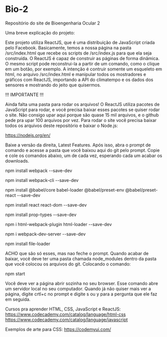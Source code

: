 # Bio-2
Repositório do site de Bioengenharia Ocular 2

Uma breve explicação do projeto:

Este projeto utiliza ReactJS, que é uma distribuição de JavaScript criada pelo Facebook.
Basicamente, temos a nossa página na pasta /src/index.html que recebe os scripts de /src/index.js para que ela seja construída.
O ReactJS é capaz de construir as páginas de forma dinâmica. O mesmo script pode reconstrui-la a partir de um comando,
como o clique em um botão, por exemplo.
A intenção é contruir somente um esqueleto em html, no arquivo /src/index.html e manipular todos os mostradores e gráficos com ReactJS,
importando a API do climatempo e os dados dos sensores e mostrando do jeito que quisermos.

!!! IMPORTANTE !!!

Ainda falta uma pasta para rodar os arquivos! O ReactJS utiliza pacotes de JavaScript para rodar, e você precisa baixar esses pacotes se quiser rodar o site. Não consigo upar aqui porque são quase 15 mil arquivos, e o github pede pra upar 100 arquivos por vez.
Para rodar o site você precisa baixar todos os arquivos deste repositório e baixar o Node.js:

https://nodejs.org/en/

Baixe a versão da direita, Latest Features. Após isso, abra o prompt de comando e acesse a pasta que você baixou aqui do git pelo prompt. Copie e cole os comandos abaixo, um de cada vez, esperando cada um acabar os downloads.

npm install webpack --save-dev

npm install webpack-cli --save-dev

npm install @babel/core babel-loader @babel/preset-env @babel/preset-react --save-dev

npm install react react-dom --save-dev

npm install prop-types --save-dev

npm i html-webpack-plugin html-loader --save-dev

npm i webpack-dev-server --save-dev

npm install file-loader

ACHO que são só esses, mas nao feche o prompt. Quando acabar de baixar, você deve ter uma pasta chamada node_modules dentro da pasta que você colocou os arquivos do git. Colocando o comando:

npm start

Você deve ver a página abrir sozinha no seu browser. Esse comando abre um servidor local no seu computador. Quando já não quiser mais ver a página, digite crtl+c no prompt e digite s ou y para a pergunta que ele faz em seguida.


Cursos pra aprender HTML, CSS, JavaScript e ReactJS:
https://www.codecademy.com/catalog/language/html-css
https://www.codecademy.com/catalog/language/javascript

Exemplos de arte para CSS:
https://codemyui.com/
